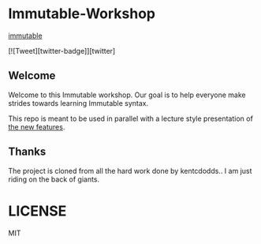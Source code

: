 # Immutable-Workshop
[immutable]

[![Tweet][twitter-badge]][twitter]
## Welcome

Welcome to this Immutable workshop. Our goal is to help everyone make strides towards learning Immutable syntax.

This repo is meant to be used in parallel with a lecture style presentation of
[the new features](https://github.com/lukehoban/es6features).

## Thanks
The project is cloned from all the hard work done by kentcdodds.. I am just riding on the back of giants.  

# LICENSE

MIT

[npm]: https://www.npmjs.com/
[yarn]: https://yarnpkg.com/
[node]: https://nodejs.org
[immutable]: https://www.npmjs.com/package/immutable
